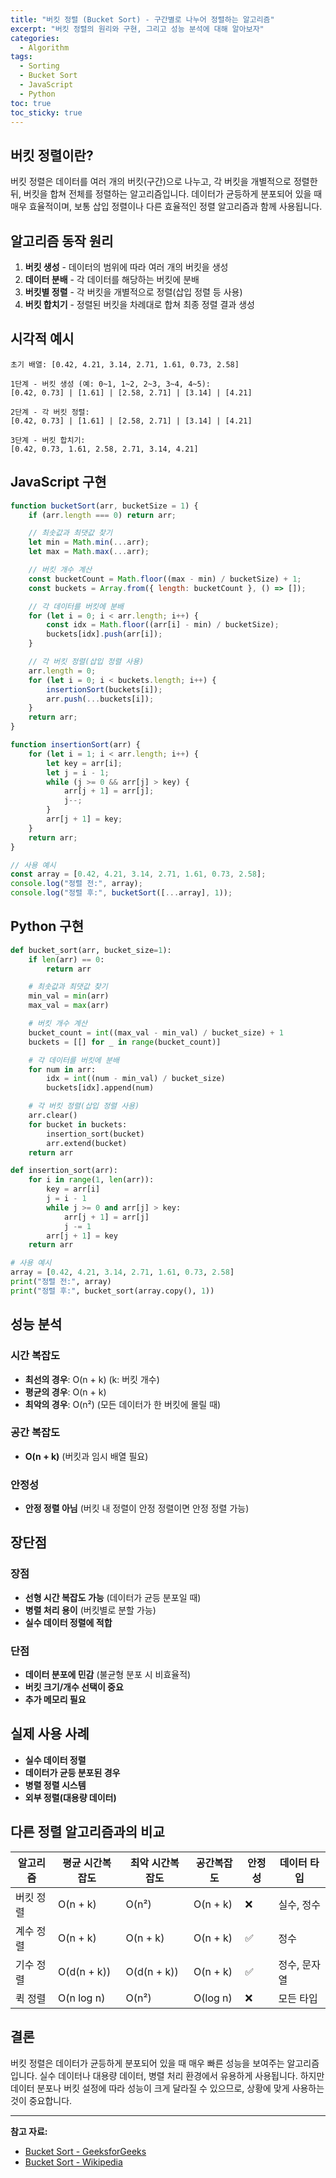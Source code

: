 ```yaml
---
title: "버킷 정렬 (Bucket Sort) - 구간별로 나누어 정렬하는 알고리즘"
excerpt: "버킷 정렬의 원리와 구현, 그리고 성능 분석에 대해 알아보자"
categories:
  - Algorithm
tags:
  - Sorting
  - Bucket Sort
  - JavaScript
  - Python
toc: true
toc_sticky: true
---
```


## 버킷 정렬이란?

버킷 정렬은 데이터를 여러 개의 버킷(구간)으로 나누고, 각 버킷을 개별적으로 정렬한 뒤, 버킷을 합쳐 전체를 정렬하는 알고리즘입니다. 데이터가 균등하게 분포되어 있을 때 매우 효율적이며, 보통 삽입 정렬이나 다른 효율적인 정렬 알고리즘과 함께 사용됩니다.

## 알고리즘 동작 원리

1. **버킷 생성** - 데이터의 범위에 따라 여러 개의 버킷을 생성
2. **데이터 분배** - 각 데이터를 해당하는 버킷에 분배
3. **버킷별 정렬** - 각 버킷을 개별적으로 정렬(삽입 정렬 등 사용)
4. **버킷 합치기** - 정렬된 버킷을 차례대로 합쳐 최종 정렬 결과 생성

## 시각적 예시

```
초기 배열: [0.42, 4.21, 3.14, 2.71, 1.61, 0.73, 2.58]

1단계 - 버킷 생성 (예: 0~1, 1~2, 2~3, 3~4, 4~5):
[0.42, 0.73] | [1.61] | [2.58, 2.71] | [3.14] | [4.21]

2단계 - 각 버킷 정렬:
[0.42, 0.73] | [1.61] | [2.58, 2.71] | [3.14] | [4.21]

3단계 - 버킷 합치기:
[0.42, 0.73, 1.61, 2.58, 2.71, 3.14, 4.21]
```

## JavaScript 구현

```javascript
function bucketSort(arr, bucketSize = 1) {
    if (arr.length === 0) return arr;

    // 최솟값과 최댓값 찾기
    let min = Math.min(...arr);
    let max = Math.max(...arr);

    // 버킷 개수 계산
    const bucketCount = Math.floor((max - min) / bucketSize) + 1;
    const buckets = Array.from({ length: bucketCount }, () => []);

    // 각 데이터를 버킷에 분배
    for (let i = 0; i < arr.length; i++) {
        const idx = Math.floor((arr[i] - min) / bucketSize);
        buckets[idx].push(arr[i]);
    }

    // 각 버킷 정렬(삽입 정렬 사용)
    arr.length = 0;
    for (let i = 0; i < buckets.length; i++) {
        insertionSort(buckets[i]);
        arr.push(...buckets[i]);
    }
    return arr;
}

function insertionSort(arr) {
    for (let i = 1; i < arr.length; i++) {
        let key = arr[i];
        let j = i - 1;
        while (j >= 0 && arr[j] > key) {
            arr[j + 1] = arr[j];
            j--;
        }
        arr[j + 1] = key;
    }
    return arr;
}

// 사용 예시
const array = [0.42, 4.21, 3.14, 2.71, 1.61, 0.73, 2.58];
console.log("정렬 전:", array);
console.log("정렬 후:", bucketSort([...array], 1));
```

## Python 구현

```python
def bucket_sort(arr, bucket_size=1):
    if len(arr) == 0:
        return arr

    # 최솟값과 최댓값 찾기
    min_val = min(arr)
    max_val = max(arr)

    # 버킷 개수 계산
    bucket_count = int((max_val - min_val) / bucket_size) + 1
    buckets = [[] for _ in range(bucket_count)]

    # 각 데이터를 버킷에 분배
    for num in arr:
        idx = int((num - min_val) / bucket_size)
        buckets[idx].append(num)

    # 각 버킷 정렬(삽입 정렬 사용)
    arr.clear()
    for bucket in buckets:
        insertion_sort(bucket)
        arr.extend(bucket)
    return arr

def insertion_sort(arr):
    for i in range(1, len(arr)):
        key = arr[i]
        j = i - 1
        while j >= 0 and arr[j] > key:
            arr[j + 1] = arr[j]
            j -= 1
        arr[j + 1] = key
    return arr

# 사용 예시
array = [0.42, 4.21, 3.14, 2.71, 1.61, 0.73, 2.58]
print("정렬 전:", array)
print("정렬 후:", bucket_sort(array.copy(), 1))
```

## 성능 분석

### 시간 복잡도
- **최선의 경우**: O(n + k) (k: 버킷 개수)
- **평균의 경우**: O(n + k)
- **최악의 경우**: O(n²) (모든 데이터가 한 버킷에 몰릴 때)

### 공간 복잡도
- **O(n + k)** (버킷과 임시 배열 필요)

### 안정성
- **안정 정렬 아님** (버킷 내 정렬이 안정 정렬이면 안정 정렬 가능)

## 장단점

### 장점
- **선형 시간 복잡도 가능** (데이터가 균등 분포일 때)
- **병렬 처리 용이** (버킷별로 분할 가능)
- **실수 데이터 정렬에 적합**

### 단점
- **데이터 분포에 민감** (불균형 분포 시 비효율적)
- **버킷 크기/개수 선택이 중요**
- **추가 메모리 필요**

## 실제 사용 사례

- **실수 데이터 정렬**
- **데이터가 균등 분포된 경우**
- **병렬 정렬 시스템**
- **외부 정렬(대용량 데이터)**

## 다른 정렬 알고리즘과의 비교

| 알고리즘 | 평균 시간복잡도 | 최악 시간복잡도 | 공간복잡도 | 안정성 | 데이터 타입 |
|---------|---------------|---------------|-----------|--------|------------|
| 버킷 정렬 | O(n + k) | O(n²) | O(n + k) | ❌ | 실수, 정수 |
| 계수 정렬 | O(n + k) | O(n + k) | O(n + k) | ✅ | 정수 |
| 기수 정렬 | O(d(n + k)) | O(d(n + k)) | O(n + k) | ✅ | 정수, 문자열 |
| 퀵 정렬 | O(n log n) | O(n²) | O(log n) | ❌ | 모든 타입 |

## 결론

버킷 정렬은 데이터가 균등하게 분포되어 있을 때 매우 빠른 성능을 보여주는 알고리즘입니다. 실수 데이터나 대용량 데이터, 병렬 처리 환경에서 유용하게 사용됩니다. 하지만 데이터 분포나 버킷 설정에 따라 성능이 크게 달라질 수 있으므로, 상황에 맞게 사용하는 것이 중요합니다.

---

**참고 자료:**
- [Bucket Sort - GeeksforGeeks](https://www.geeksforgeeks.org/bucket-sort/)
- [Bucket Sort - Wikipedia](https://en.wikipedia.org/wiki/Bucket_sort) 
